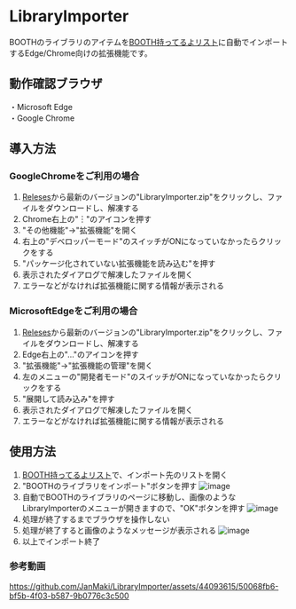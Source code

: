# LibraryImporter
BOOTHのライブラリのアイテムを[BOOTH持ってるよリスト](https://motteruyo.com/)に自動でインポートするEdge/Chrome向けの拡張機能です。

## 動作確認ブラウザ
・Microsoft Edge  
・Google Chrome  

## 導入方法
### GoogleChromeをご利用の場合
1. [Releses](https://github.com/JanMaki/LibraryImporter/releases)から最新のバージョンの"LibraryImporter.zip"をクリックし、ファイルをダウンロードし、解凍する
2. Chrome右上の"︙"のアイコンを押す
3. "その他機能"->"拡張機能"を開く
4. 右上の"デベロッパーモード"のスイッチがONになっていなかったらクリックをする
5. "パッケージ化されていない拡張機能を読み込む"を押す
6. 表示されたダイアログで解凍したファイルを開く
7. エラーなどがなければ拡張機能に関する情報が表示される
### MicrosoftEdgeをご利用の場合
1. [Releses](https://github.com/JanMaki/LibraryImporter/releases)から最新のバージョンの"LibraryImporter.zip"をクリックし、ファイルをダウンロードし、解凍する
2. Edge右上の"…"のアイコンを押す
3. "拡張機能"->"拡張機能の管理"を開く
4. 左のメニューの"開発者モード"のスイッチがONになっていなかったらクリックをする
5. "展開して読み込み"を押す
6. 表示されたダイアログで解凍したファイルを開く
7. エラーなどがなければ拡張機能に関する情報が表示される

## 使用方法
1. [BOOTH持ってるよリスト](https://motteruyo.com/)で、インポート先のリストを開く
2. "BOOTHのライブラリをインポート"ボタンを押す
![image](https://github.com/JanMaki/LibraryImporter/assets/44093615/217da427-b028-43df-8a78-d83186c2c5b9)
3. 自動でBOOTHのライブラリのページに移動し、画像のようなLibraryImporterのメニューが開きますので、"OK"ボタンを押す
![image](https://github.com/JanMaki/LibraryImporter/assets/44093615/8ba15427-c783-4e7f-be6a-1e06a7bbf53f)
4. 処理が終了するまでブラウザを操作しない
5. 処理が終了すると画像のようなメッセージが表示される
![image](https://github.com/JanMaki/LibraryImporter/assets/44093615/2fe51843-6425-47b2-8c2f-056a73d3b056)
6. 以上でインポート終了
### 参考動画


https://github.com/JanMaki/LibraryImporter/assets/44093615/50068fb6-bf5b-4f03-b587-9b0776c3c500




